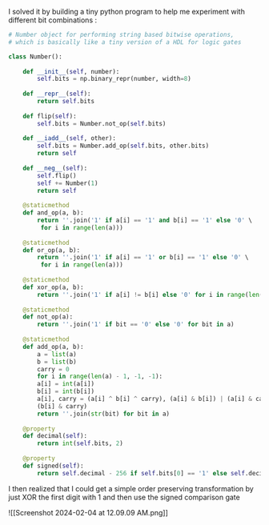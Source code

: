 

I solved it by building a tiny python program to help me experiment with different bit combinations : 

```python 
# Number object for performing string based bitwise operations,
# which is basically like a tiny version of a HDL for logic gates

class Number():
	
	def __init__(self, number):
		self.bits = np.binary_repr(number, width=8)
	
	def __repr__(self):
		return self.bits
	
	def flip(self):
		self.bits = Number.not_op(self.bits)
	
	def __iadd__(self, other):
		self.bits = Number.add_op(self.bits, other.bits)
		return self
	
	def __neg__(self):
		self.flip()
		self += Number(1)
		return self
	
	@staticmethod
	def and_op(a, b):
		return ''.join('1' if a[i] == '1' and b[i] == '1' else '0' \
		 for i in range(len(a)))
	
	@staticmethod
	def or_op(a, b):
		return ''.join('1' if a[i] == '1' or b[i] == '1' else '0' \
		 for i in range(len(a)))
	
	@staticmethod
	def xor_op(a, b):
		return ''.join('1' if a[i] != b[i] else '0' for i in range(len(a)))
	
	@staticmethod
	def not_op(a):
		return ''.join('1' if bit == '0' else '0' for bit in a)
	
	@staticmethod
	def add_op(a, b):
		a = list(a)
		b = list(b)
		carry = 0
		for i in range(len(a) - 1, -1, -1):
		a[i] = int(a[i])
		b[i] = int(b[i])
		a[i], carry = (a[i] ^ b[i] ^ carry), (a[i] & b[i]) | (a[i] & carry) | \
		(b[i] & carry)
		return ''.join(str(bit) for bit in a)
	
	@property
	def decimal(self):
		return int(self.bits, 2)
	
	@property
	def signed(self):
		return self.decimal - 256 if self.bits[0] == '1' else self.decimal
```



I then realized that I could get a simple order preserving transformation by just XOR the first digit with 1 and then use the signed comparison gate


![[Screenshot 2024-02-04 at 12.09.09 AM.png]]